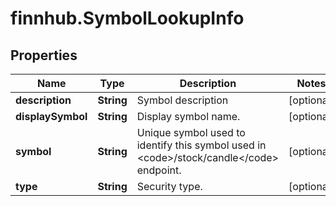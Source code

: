 # finnhub.SymbolLookupInfo

## Properties

Name | Type | Description | Notes
------------ | ------------- | ------------- | -------------
**description** | **String** | Symbol description | [optional] 
**displaySymbol** | **String** | Display symbol name. | [optional] 
**symbol** | **String** | Unique symbol used to identify this symbol used in &lt;code&gt;/stock/candle&lt;/code&gt; endpoint. | [optional] 
**type** | **String** | Security type. | [optional] 


